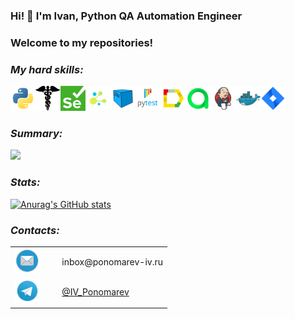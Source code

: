 ### Hi! 👋 I'm Ivan, Python QA Automation Engineer

### Welcome to my repositories!

### *My hard skills:*

<img src="icons/Python_logo_and_wordmark.svg" height="40" width="40" /><img src="icons/requests.png" height="40" width="40" /><img src="icons/Selenium.png" height="40" width="40" /><img src="icons/selene.png" height="40" width="40" /><img src="icons/Selenoid.svg" height="40" width="40" /><img src="icons/Pytest_logo.svg" height="40" width="40" /><img src="icons/Allure_Report.svg" height="40" width="40" /><img src="icons/Allure_EE.svg" height="40" width="40" /><img src="icons/Jenkins.svg" height="40" width="40" /><img src="icons/Docker.svg" height="40" width="40" /><img src="icons/Jira.svg" height="40" width="40" />

### *Summary:*

![](https://github-profile-summary-cards.vercel.app/api/cards/profile-details?username=ponomarev-iv1986)

### *Stats:*

[![Anurag's GitHub stats](https://github-readme-stats.vercel.app/api?username=ponomarev-iv1986)](https://github.com/ponomarev-iv1986/github-readme-stats)

### *Contacts:*

<table width="100%" border="0">
  <tr> 
    <td width="30%" valign="bottom"><img src="icons/Mail.png" height="40" width="40"></td>
    <td valign="middle">inbox@ponomarev-iv.ru</td>
  </tr>
  <tr>
    <td width="30%" valign="bottom"><img src="icons/Telegram.svg" height="40" width="40"></td>
    <td valign="middle"><a href="https://t.me/IV_Ponomarev">@IV_Ponomarev</a></td>
  </tr>
</table>

<!--
**ponomarev-iv1986/ponomarev-iv1986** is a ✨ _special_ ✨ repository because its `README.md` (this file) appears on your GitHub profile.

Here are some ideas to get you started:

- 🔭 I’m currently working on ...
- 🌱 I’m currently learning ...
- 👯 I’m looking to collaborate on ...
- 🤔 I’m looking for help with ...
- 💬 Ask me about ...
- 📫 How to reach me: ...
- 😄 Pronouns: ...
- ⚡ Fun fact: ...
-->
